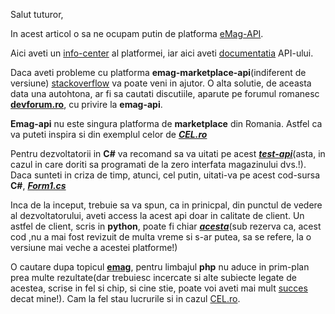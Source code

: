 Salut tuturor,

In acest articol o sa ne ocupam putin de platforma [eMag-API](https://www.studocu.com/ro/document/universitatea-spiru-haret-bucuresti/managemaent-financiar-contabil/e-mag-marketplace-api-documentation-v4/29232142).

Aici aveti un [info-center](https://marketplace.emag.ro/infocenter/emag-academy/product-import-through-api-or-feeds/api-documentation/?lang=en) al platformei, iar aici aveti [documentatia](https://marketplace.emag.ro/documentation/api/external) API-ului.

Daca aveti probleme cu platforma **emag-marketplace-api**(indiferent de versiune) [stackoverflow](https://stackoverflow.com/questions/78647654/emag-marketplace-api-read-product-offer-filter-not-working) va poate veni in ajutor. O alta solutie, de aceasta data una autohtona, ar fi sa cautati discutiile, aparute pe forumul romanesc [**devforum.ro**](https://devforum.ro/t/integrare-emag-prin-api/13114), cu privire la **emag-api**.

**Emag-api** nu este singura platforma de **marketplace** din Romania. Astfel ca va puteti inspira si din exemplul celor de [***CEL.ro***](https://marketplace.cel.ro/?gad_source=1&gclid=Cj0KCQiA19e8BhCVARIsALpFMgFwgOMkzksPeIm9SexSqEjW2cKGCU68tfLIcaoBKSpdTovaCuHJutgaAsjZEALw_wcB)

Pentru dezvoltatorii in **C#** va recomand sa va uitati pe acest [***test-api***](https://github.com/Usergitbit/EmagAPITest/tree/master)(asta, in cazul in care doriti sa programati de la zero interfata magazinului dvs.!). Daca sunteti in criza de timp, atunci, cel putin, uitati-va pe acest cod-sursa **C#**, [***Form1.cs***](https://github.com/Usergitbit/EmagAPITest/blob/master/EmagAPITest/Form1.cs)

Inca de la inceput, trebuie sa va spun, ca in prinicpal, din punctul de vedere al dezvoltatorului,  aveti access la acest api doar in calitate de client. Un astfel de client, scris in **python**, poate fi chiar [***acesta***](https://github.com/chawel/python-emag)(sub rezerva ca, acest cod ,nu a mai fost revizuit de multa vreme si s-ar putea, sa se refere, la o versiune mai veche a acestei platforme!)

O cautare dupa topicul [**emag**](https://github.com/topics/emag?l=php&o=asc&s=updated), pentru limbajul **php** nu aduce in prim-plan prea multe rezultate(dar trebuiesc incercate si alte subiecte legate de acestea, scrise in fel si chip, si cine stie, poate voi aveti mai mult [succes](https://github.com/MihaiCraciun88/eMag-API-Test-Tool) decat mine!). Cam la fel stau lucrurile si in cazul [CEL.ro](https://github.com/celdotro/marketplace).


